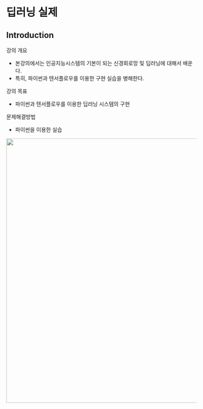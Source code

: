 # **딥러닝 실제** 

## Introduction

강의 개요
- 본강의에서는 인공지능시스템의 기본이 되는 신경회로망 및 딥러닝에 대해서 배운다.
- 특히, 파이썬과 텐서플로우를 이용한 구현 실습을 병해한다.

강의 목표
- 파이썬과 텐서플로우를 이용한 딥러닝 시스템의 구현

문제해결방법
- 파이썬을 이용한 실습

<img src="./밑바닥부터 시작하는 딥러닝.jpg"  width="600" height="700">
</p>

